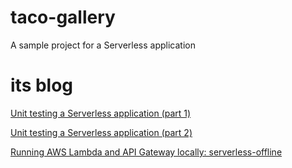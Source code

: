 # taco-gallery
A sample project for a Serverless application

# its blog

[Unit testing a Serverless application (part 1)](https://medium.com/a-man-with-no-server/unit-testing-a-serverless-application-b0e877142be5)

[Unit testing a Serverless application (part 2)](https://medium.com/a-man-with-no-server/unit-testing-a-serverless-application-part-2-8b02f3edb9b5)

[Running AWS Lambda and API Gateway locally: serverless-offline](https://medium.com/a-man-with-no-server/running-aws-lambda-and-api-gateway-locally-serverless-offline-3c64b3e54772)
